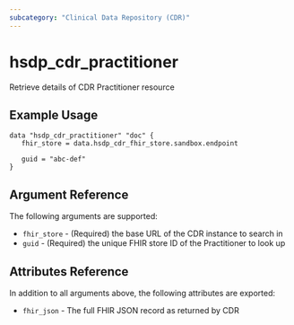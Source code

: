 ```yaml
---
subcategory: "Clinical Data Repository (CDR)"
---
```


# hsdp_cdr_practitioner

Retrieve details of CDR Practitioner resource

## Example Usage

```hcl
data "hsdp_cdr_practitioner" "doc" {
   fhir_store = data.hsdp_cdr_fhir_store.sandbox.endpoint
   
   guid = "abc-def"
}
```

## Argument Reference

The following arguments are supported:

* `fhir_store` - (Required) the base URL of the CDR instance to search in
* `guid` - (Required) the unique FHIR store ID of the Practitioner to look up

## Attributes Reference

In addition to all arguments above, the following attributes are exported:

* `fhir_json` - The full FHIR JSON record as returned by CDR
